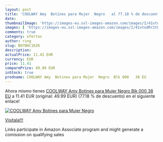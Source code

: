 ```yaml
---
layout: post
title: 'COOLWAY Amy  Botines para Mujer  Negro   al 77.18 % de descuento'
date: 
thumbnailImage: 'https://images-eu.ssl-images-amazon.com/images/I/41vtodRr2tL._SL200_.jpg'
images: [ 'https://images-eu.ssl-images-amazon.com/images/I/41vtodRr2tL._SL200_.jpg' ]
comments: true
category: ofertas
author: ring
slug: B07BHC16Z6
description:
actualPrice: 11.41 EUR
currency: EUR
price: 11.41
comparePrice: 49.99 EUR
inStock: true
prodname: COOLWAY Amy  Botines para Mujer  Negro  Blk 000   38 EU
---
```


Ahora mismo tienes [COOLWAY Amy  Botines para Mujer  Negro  Blk 000   38 EU](https://www.amazon.es/dp/B07BHC16Z6/?tag=tolees-21) a 11.41 EUR (original: 49.99 EUR) (77.18 %  de descuento) en el siguiente enlace!

[![COOLWAY Amy  Botines para Mujer  Negro  ](https://images-eu.ssl-images-amazon.com/images/I/41vtodRr2tL._SL200_.jpg)](https://www.amazon.es/dp/B07BHC16Z6/?tag=tolees-21)

[Visítala!!!](https://www.amazon.es/dp/B07BHC16Z6/?tag=tolees-21)

Links participate in Amazon Associate program and might generate a comission on qualifying sales
